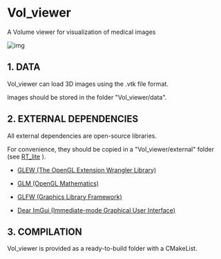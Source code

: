 # Vol_viewer

A Volume viewer for visualization of medical images

![img](https://github.com/ludoBcg/Vol_viewer/blob/img.png?raw=true)

## 1. DATA

Vol_viewer can load 3D images using the .vtk file format.

Images should be stored in the folder "Vol_viewer/data".


## 2. EXTERNAL DEPENDENCIES

All external dependencies are open-source libraries.

For convenience, they should be copied in a "Vol_viewer/external" folder (see [RT_lite](https://github.com/ludoBcg/RT_lite) ).


* [GLEW (The OpenGL Extension Wrangler Library)](http://glew.sourceforge.net/)
  
* [GLM (OpenGL Mathematics)](https://github.com/g-truc/glm)

* [GLFW (Graphics Library Framework)](https://www.glfw.org/)

* [Dear ImGui (Immediate-mode Graphical User Interface)](https://github.com/ocornut/imgui)


## 3. COMPILATION


Vol_viewer is provided as a ready-to-build folder with a CMakeList. 
